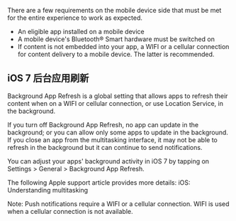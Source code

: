 

There are a few requirements on the mobile device side that must be met
for the entire experience to work as expected.

  - An eligible app installed on a mobile device
  - A mobile device's Bluetooth® Smart hardware must be switched on
  - If content is not embedded into your app, a WIFI or a cellular
    connection for content delivery to a mobile device. The latter is
    recommended.

## iOS 7 后台应用刷新

Background App Refresh is a global setting that allows apps to refresh
their content when on a WIFI or cellular connection, or use Location
Service, in the background.

If you turn off Background App Refresh, no app can update in the
background; or you can allow only some apps to update in the background.
If you close an app from the multitasking interface, it may not be able
to refresh in the background but it can continue to send notifications.

You can adjust your apps' background activity in iOS 7 by tapping on
Settings \> General \> Background App Refresh.

The following Apple support article provides more details: iOS:
Understanding multitasking

Note: Push notifications require a WIFI or a cellular connection. WIFI
is used when a cellular connection is not available.